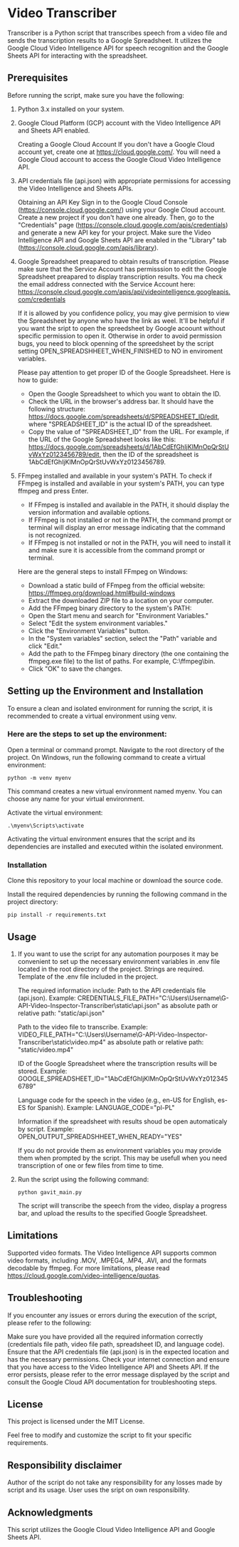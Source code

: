 # Video Transcriber
Transcriber is a Python script that transcribes speech from a video file and sends the transcription results to a Google Spreadsheet. It utilizes the Google Cloud Video Intelligence API for speech recognition and the Google Sheets API for interacting with the spreadsheet.

## Prerequisites
Before running the script, make sure you have the following:

1. Python 3.x installed on your system.

2. Google Cloud Platform (GCP) account with the Video Intelligence API and Sheets API enabled.

    Creating a Google Cloud Account
    If you don't have a Google Cloud account yet, create one at https://cloud.google.com/. You will need a Google Cloud account to access the Google Cloud Video Intelligence API.

3. API credentials file (api.json) with appropriate permissions for accessing the Video Intelligence and Sheets APIs.

    Obtaining an API Key
    Sign in to the Google Cloud Console (https://console.cloud.google.com/) using your Google Cloud account. Create a new project if you don't have one already. Then, go to the "Credentials" page (https://console.cloud.google.com/apis/credentials) and generate a new API key for your project. Make sure the Video Intelligence API and Google Sheets API are enabled in the "Library" tab (https://console.cloud.google.com/apis/library).

4. Google Spreadsheet preapared to obtain results of transcription.
    Please make sure that the Service Account has permisssion to edit the Google Spreadsheet preapared to display transcription results.
    You ma check the email address connected with the Service Account here: https://console.cloud.google.com/apis/api/videointelligence.googleapis.com/credentials

    If it is allowed by you confidence policy, you may give permision to view the Spreadsheet by anyone who have the link as weel. It'll be helpful if you want the sript to open the spreedsheet by Google acoount without specific permission to open it.
    Otherwise in order to avoid permission bugs, you need to block openning of the spreedsheet by the script setting OPEN_SPREADSHHEET_WHEN_FINISHED to NO in enviroment variables.

    Please pay attention to get proper ID of the Google Spreadsheet. Here is how to guide:
    - Open the Google Spreadsheet to which you want to obtain the ID.
    - Check the URL in the browser's address bar. It should have the following structure: https://docs.google.com/spreadsheets/d/SPREADSHEET_ID/edit, where "SPREADSHEET_ID" is the actual ID of the spreadsheet.
    - Copy the value of "SPREADSHEET_ID" from the URL.
    For example, if the URL of the Google Spreadsheet looks like this: https://docs.google.com/spreadsheets/d/1AbCdEfGhIjKlMnOpQrStUvWxYz0123456789/edit, then the ID of the spreadsheet is 1AbCdEfGhIjKlMnOpQrStUvWxYz0123456789.

5. FFmpeg installed and available in your system's PATH.
    To check if FFmpeg is installed and available in your system's PATH, you can type ffmpeg and press Enter.
    - If FFmpeg is installed and available in the PATH, it should display the version information and available options.
    - If FFmpeg is not installed or not in the PATH, the command prompt or terminal will display an error message indicating that the command is not recognized.
    - If FFmpeg is not installed or not in the PATH, you will need to install it and make sure it is accessible from the command prompt or terminal.

    Here are the general steps to install FFmpeg on Windows:
    - Download a static build of FFmpeg from the official website: https://ffmpeg.org/download.html#build-windows
    - Extract the downloaded ZIP file to a location on your computer.
    - Add the FFmpeg binary directory to the system's PATH:
    - Open the Start menu and search for "Environment Variables."
    - Select "Edit the system environment variables."
    - Click the "Environment Variables" button.
    - In the "System variables" section, select the "Path" variable and click "Edit."
    - Add the path to the FFmpeg binary directory (the one containing the ffmpeg.exe file) to the list of paths. For example, C:\ffmpeg\bin.
    - Click "OK" to save the changes.

## Setting up the Environment and Installation
To ensure a clean and isolated environment for running the script, it is recommended to create a virtual environment using venv.

### Here are the steps to set up the environment:
Open a terminal or command prompt.
Navigate to the root directory of the project.
On Windows, run the following command to create a virtual environment:
```
python -m venv myenv
```
This command creates a new virtual environment named myenv. You can choose any name for your virtual environment.

Activate the virtual environment:
```
.\myenv\Scripts\activate
```
Activating the virtual environment ensures that the script and its dependencies are installed and executed within the isolated environment.


### Installation
Clone this repository to your local machine or download the source code.

Install the required dependencies by running the following command in the project directory:
```
pip install -r requirements.txt
```


## Usage
1. If you want to use the script for any automation pourposes it may be convenient to set up the necessary environment variables in .env file located in the root directory of the project. Strings are required. Template of the .env file included in the project.

    The required information include:
    Path to the API credentials file (api.json). Example:
    CREDENTIALS_FILE_PATH="C:\Users\Username\G-API-Video-Inspector-Transcriber\static\api.json" as absolute path or relative path: "static/api.json"

    Path to the video file to transcribe. Example:                                            
    VIDEO_FILE_PATH="C:\Users\Username\G-API-Video-Inspector-Transcriber\static\video.mp4" as absolute path or relative path: "static/video.mp4"

    ID of the Google Spreadsheet where the transcription results will be stored. Example:
    GOOGLE_SPREADSHEET_ID="1AbCdEfGhIjKlMnOpQrStUvWxYz0123456789"

    Language code for the speech in the video (e.g., en-US for English, es-ES for Spanish). Example:
    LANGUAGE_CODE="pl-PL"

    Information if the spreadsheet with results shoud be open automaticaly by script. Example:
    OPEN_OUTPUT_SPREADSHHEET_WHEN_READY="YES"

    If you do not provide them as environment variables you may provide them when prompted by the script. This may be usefull when you need transcription of one or few files from time to time.

2. Run the script using the following command:
    ```
    python gavit_main.py
    ```
    The script will transcribe the speech from the video, display a progress bar, and upload the results to the specified Google Spreadsheet.

## Limitations
Supported video formats.
The Video Intelligence API supports common video formats, including .MOV, .MPEG4, .MP4, .AVI, and the formats decodable by ffmpeg.
For more limitations, please read https://cloud.google.com/video-intelligence/quotas.

## Troubleshooting
If you encounter any issues or errors during the execution of the script, please refer to the following:

Make sure you have provided all the required information correctly (credentials file path, video file path, spreadsheet ID, and language code).
Ensure that the API credentials file (api.json) is in the expected location and has the necessary permissions.
Check your internet connection and ensure that you have access to the Video Intelligence API and Sheets API.
If the error persists, please refer to the error message displayed by the script and consult the Google Cloud API documentation for troubleshooting steps.

## License
This project is licensed under the MIT License.

Feel free to modify and customize the script to fit your specific requirements.

## Responsibility disclaimer
Author of the script do not take any responsibility for any losses made by script and its usage. User uses the sript on own responsibility.

## Acknowledgments
This script utilizes the Google Cloud Video Intelligence API and Google Sheets API.